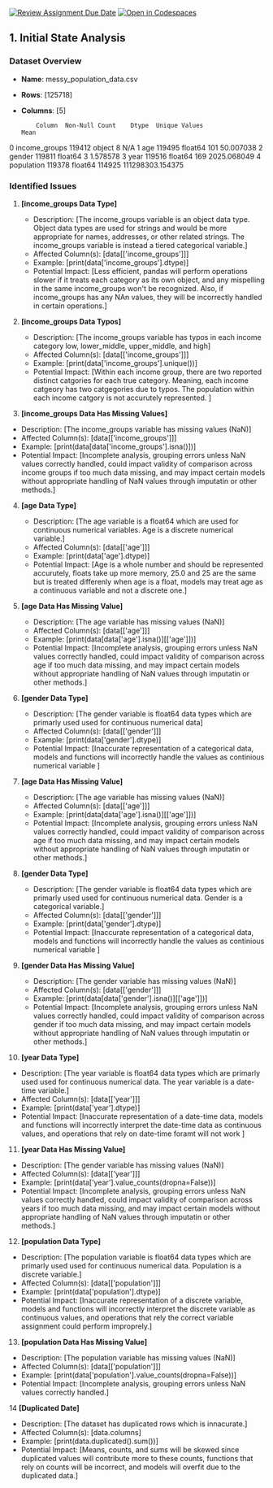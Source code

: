 [![Review Assignment Due Date](https://classroom.github.com/assets/deadline-readme-button-22041afd0340ce965d47ae6ef1cefeee28c7c493a6346c4f15d667ab976d596c.svg)](https://classroom.github.com/a/u8FyG16T)
[![Open in Codespaces](https://classroom.github.com/assets/launch-codespace-2972f46106e565e64193e422d61a12cf1da4916b45550586e14ef0a7c637dd04.svg)](https://classroom.github.com/open-in-codespaces?assignment_repo_id=16774994)


## 1. Initial State Analysis

### Dataset Overview
- **Name**: messy_population_data.csv
- **Rows**: [125718]
- **Columns**: [5]

          Column  Non-Null Count    Dtype  Unique Values              Mean
0  income_groups          119412   object              8               N/A
1            age          119495  float64            101         50.007038
2         gender          119811  float64              3          1.578578
3           year          119516  float64            169       2025.068049
4     population          119378  float64         114925  111298303.154375


### Identified Issues

1. **[income_groups Data Type]**
   - Description: [The income_groups variable is an object data type. Object data types are used for strings and would be more appropriate for names, addresses, or other related strings. The income_groups variable is instead a tiered categorical variable.]
   - Affected Column(s): [data[['income_groups']]]
   - Example: [print(data['income_groups'].dtype)]
   - Potential Impact: [Less efficient, pandas will perform operations slower if it treats each category as its own object, and any mispelling in the same income_groups won't be recognized. Also, if income_groups has any NAn values, they will be incorrectly handled in certain operations.]


2. **[income_groups Data Typos]**
   - Description: [The income_groups variable has typos in each income category low, lower_middle, upper_middle, and high]
   - Affected Column(s): [data[['income_groups']]]
   - Example: [print(data['income_groups'].unique())]
   - Potential Impact: [Within each income group, there are two reported distinct catgories for each true category. Meaning, each income catgeory has two catgegories due to typos. The population within each income catgory is not accurutely represented. ]

 3. **[income_groups Data Has Missing Values]**
   - Description: [The income_groups variable has missing values (NaN)]
   - Affected Column(s): [data[['income_groups']]]
   - Example: [print(data[data['income_groups'].isna()])]
   - Potential Impact: [Incomplete analysis, grouping errors unless NaN values correctly handled, could impact validity of comparison across income groups if too much data missing, and may impact certain models without appropriate handling of NaN values through imputatin or other methods.]

4. **[age Data Type]**
   - Description: [The age variable is a float64 which are used for continuous numerical variables. Age is a discrete numerical variable.]
   - Affected Column(s): [data[['age']]]
   - Example: [print(data['age'].dtype)]
   - Potential Impact: [Age is a whole number and should be represented accurutely, floats take up more memory, 25.0 and 25 are the same but is  treated differenly when age is a float, models may treat age as a continuous variable and not a discrete one.]

5. **[age Data Has Missing Value]**
   - Description: [The age variable has missing values (NaN)]
   - Affected Column(s): [data[['age']]]
   - Example: [print(data[data['age'].isna()][['age']])]
   - Potential Impact: [Incomplete analysis, grouping errors unless NaN values correctly handled, could impact validity of comparison across age if too much data missing, and may impact certain models without appropriate handling of NaN values through imputatin or other methods.]

6. **[gender Data Type]**
   - Description: [The gender variable is float64 data types which are primarly used used for continuous numerical data]
   - Affected Column(s): [data[['gender']]]
   - Example: [print(data['gender'].dtype)]
   - Potential Impact: [Inaccurate representation of a categorical data, models and functions will incorrectly handle the values as continious numerical variable ]

7. **[age Data Has Missing Value]**
   - Description: [The age variable has missing values (NaN)]
   - Affected Column(s): [data[['age']]]
   - Example: [print(data[data['age'].isna()][['age']])]
   - Potential Impact: [Incomplete analysis, grouping errors unless NaN values correctly handled, could impact validity of comparison across age if too much data missing, and may impact certain models without appropriate handling of NaN values through imputatin or other methods.]


8. **[gender Data Type]**
   - Description: [The gender variable is float64 data types which are primarly used used for continuous numerical data. Gender is a categorical variable.]
   - Affected Column(s): [data[['gender']]]
   - Example: [print(data['gender'].dtype)]
   - Potential Impact: [Inaccurate representation of a categorical data, models and functions will incorrectly handle the values as continious numerical variable ]

9. **[gender Data Has Missing Value]**
   - Description: [The gender variable has missing values (NaN)]
   - Affected Column(s): [data[['gender']]]
   - Example: [print(data[data['gender'].isna()][['age']])]
   - Potential Impact: [Incomplete analysis, grouping errors unless NaN values correctly handled, could impact validity of comparison across gender if too much data missing, and may impact certain models without appropriate handling of NaN values through imputatin or other methods.]


10. **[year Data Type]**
   - Description: [The year variable is float64 data types which are primarly used used for continuous numerical data. The year variable is a date-time variable.]
   - Affected Column(s): [data[['year']]]
   - Example: [print(data['year'].dtype)]
   - Potential Impact: [Inaccurate representation of a date-time data, models and functions will incorrectly interpret the date-time data as continuous values, and operations that rely on date-time foramt will not work ]

11. **[year Data Has Missing Value]**
   - Description: [The gender variable has missing values (NaN)]
   - Affected Column(s): [data[['year']]]
   - Example: [print(data['year'].value_counts(dropna=False))]
   - Potential Impact: [Incomplete analysis, grouping errors unless NaN values correctly handled, could impact validity of comparison across years if too much data missing, and may impact certain models without appropriate handling of NaN values through imputatin or other methods.]

12. **[population Data Type]**
   - Description: [The population variable is float64 data types which are primarly used used for continuous numerical data. Population is a discrete variable.]
   - Affected Column(s): [data[['population']]]
   - Example: [print(data['population'].dtype)]
   - Potential Impact: [Inaccurate representation of a discrete variable, models and functions will incorrectly interpret the discrete variable as continuous values, and operations that rely the correct variable assignment could perform improprely.]

13. **[population Data Has Missing Value]**
   - Description: [The population variable has missing values (NaN)]
   - Affected Column(s): [data[['population']]]
   - Example: [print(data['population'].value_counts(dropna=False))]
   - Potential Impact: [Incomplete analysis, grouping errors unless NaN values correctly handled.]


14 **[Duplicated Date]**
   - Description: [The dataset has duplicated rows which is innacurate.]
   - Affected Column(s): [data.columns]
   - Example: [print(data.duplicated().sum())]
   - Potential Impact: [Means, counts, and sums will be skewed since duplicated values will contribute more to these counts, functions that rely on counts will be incorrect, and models will overfit due to the duplicated data.]
   



 

